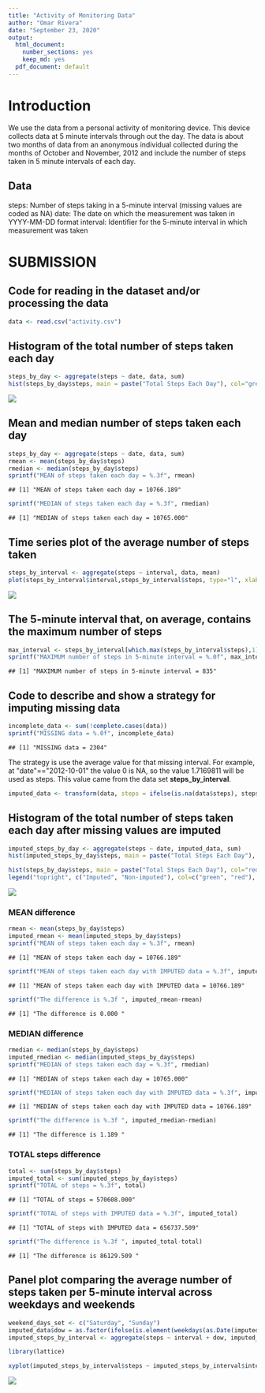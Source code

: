 ```yaml
---
title: "Activity of Monitoring Data"
author: "Omar Rivera"
date: "September 23, 2020"
output:
  html_document:
    number_sections: yes
    keep_md: yes
  pdf_document: default
---
```


# Introduction
We use the data from a personal activity of monitoring device. This device collects data at 5 minute intervals through out the day. The data is about two months of data from an anonymous individual collected during the months of October and November, 2012 and include the number of steps taken in 5 minute intervals of each day.

## Data
steps: Number of steps taking in a 5-minute interval (missing values are coded as NA)
date: The date on which the measurement was taken in YYYY-MM-DD format
interval: Identifier for the 5-minute interval in which measurement was taken

# SUBMISSION

## Code for reading in the dataset and/or processing the data

```r
data <- read.csv("activity.csv")
```

## Histogram of the total number of steps taken each day

```r
steps_by_day <- aggregate(steps ~ date, data, sum)
hist(steps_by_day$steps, main = paste("Total Steps Each Day"), col="green", xlab="Number of Steps")
```

![](PA1_template_files/figure-html/unnamed-chunk-2-1.png)<!-- -->

## Mean and median number of steps taken each day

```r
steps_by_day <- aggregate(steps ~ date, data, sum)
rmean <- mean(steps_by_day$steps)
rmedian <- median(steps_by_day$steps)
sprintf("MEAN of steps taken each day = %.3f", rmean)
```

```
## [1] "MEAN of steps taken each day = 10766.189"
```

```r
sprintf("MEDIAN of steps taken each day = %.3f", rmedian)
```

```
## [1] "MEDIAN of steps taken each day = 10765.000"
```

## Time series plot of the average number of steps taken

```r
steps_by_interval <- aggregate(steps ~ interval, data, mean)
plot(steps_by_interval$interval,steps_by_interval$steps, type="l", xlab="Interval", ylab="Number of Steps",main="Average Number of Steps per Day by Interval")
```

![](PA1_template_files/figure-html/unnamed-chunk-4-1.png)<!-- -->

## The 5-minute interval that, on average, contains the maximum number of steps

```r
max_interval <- steps_by_interval[which.max(steps_by_interval$steps),1]
sprintf("MAXIMUM number of steps in 5-minute interval = %.0f", max_interval)
```

```
## [1] "MAXIMUM number of steps in 5-minute interval = 835"
```

## Code to describe and show a strategy for imputing missing data

```r
incomplete_data <- sum(!complete.cases(data))
sprintf("MISSING data = %.0f", incomplete_data)
```

```
## [1] "MISSING data = 2304"
```

The strategy is use the average value for that missing interval. For example, at "date"=="2012-10-01" the value 0 is NA, so the value 1.7169811 will be used as steps. This value came from the data set **steps_by_interval**.


```r
imputed_data <- transform(data, steps = ifelse(is.na(data$steps), steps_by_interval$steps[match(data$interval, steps_by_interval$interval)], data$steps))
```

## Histogram of the total number of steps taken each day after missing values are imputed

```r
imputed_steps_by_day <- aggregate(steps ~ date, imputed_data, sum)
hist(imputed_steps_by_day$steps, main = paste("Total Steps Each Day"), col="green", xlab="Number of Steps")

hist(steps_by_day$steps, main = paste("Total Steps Each Day"), col="red", xlab="Number of Steps", add=T)
legend("topright", c("Imputed", "Non-imputed"), col=c("green", "red"), lwd=10)
```

![](PA1_template_files/figure-html/unnamed-chunk-8-1.png)<!-- -->

### MEAN difference

```r
rmean <- mean(steps_by_day$steps)
imputed_rmean <- mean(imputed_steps_by_day$steps)
sprintf("MEAN of steps taken each day = %.3f", rmean)
```

```
## [1] "MEAN of steps taken each day = 10766.189"
```

```r
sprintf("MEAN of steps taken each day with IMPUTED data = %.3f", imputed_rmean)
```

```
## [1] "MEAN of steps taken each day with IMPUTED data = 10766.189"
```

```r
sprintf("The difference is %.3f ", imputed_rmean-rmean)
```

```
## [1] "The difference is 0.000 "
```

### MEDIAN difference

```r
rmedian <- median(steps_by_day$steps)
imputed_rmedian <- median(imputed_steps_by_day$steps)
sprintf("MEDIAN of steps taken each day = %.3f", rmedian)
```

```
## [1] "MEDIAN of steps taken each day = 10765.000"
```

```r
sprintf("MEDIAN of steps taken each day with IMPUTED data = %.3f", imputed_rmedian)
```

```
## [1] "MEDIAN of steps taken each day with IMPUTED data = 10766.189"
```

```r
sprintf("The difference is %.3f ", imputed_rmedian-rmedian)
```

```
## [1] "The difference is 1.189 "
```

### TOTAL steps difference

```r
total <- sum(steps_by_day$steps)
imputed_total <- sum(imputed_steps_by_day$steps)
sprintf("TOTAL of steps = %.3f", total)
```

```
## [1] "TOTAL of steps = 570608.000"
```

```r
sprintf("TOTAL of steps with IMPUTED data = %.3f", imputed_total)
```

```
## [1] "TOTAL of steps with IMPUTED data = 656737.509"
```

```r
sprintf("The difference is %.3f ", imputed_total-total)
```

```
## [1] "The difference is 86129.509 "
```

## Panel plot comparing the average number of steps taken per 5-minute interval across weekdays and weekends

```r
weekend_days_set <- c("Saturday", "Sunday")
imputed_data$dow = as.factor(ifelse(is.element(weekdays(as.Date(imputed_data$date)),weekend_days_set), "Weekend", "Weekday"))
imputed_steps_by_interval <- aggregate(steps ~ interval + dow, imputed_data, mean)

library(lattice)

xyplot(imputed_steps_by_interval$steps ~ imputed_steps_by_interval$interval|imputed_steps_by_interval$dow, main="Average Steps per Day by Interval",xlab="Interval", ylab="Steps",layout=c(1,2), type="l")
```

![](PA1_template_files/figure-html/unnamed-chunk-12-1.png)<!-- -->

